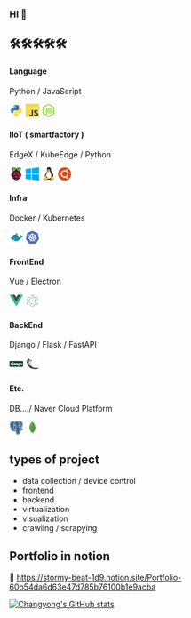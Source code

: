  
### Hi 👋

## 🛠🛠🛠🛠🛠
#### Language

Python / JavaScript

<div float="left">
<img src='.icons/python-original.svg' width="25"> 
<img src='.icons/javascript-original.svg' width="25"> 
<img src='.icons/nodejs-original.svg' width="25"> 
</div>

#### IIoT ( smartfactory )

EdgeX / KubeEdge / Python

<div float="left">
<img src='.icons/raspberrypi-original.svg' width="25"> 
<img src='.icons/windows8-original.svg' width="25"> 
<img src='.icons/linux-original.svg' width="25"> 
<img src='.icons/ubuntu-plain.svg' width="25"> 
</div>

#### Infra

Docker / Kubernetes

<div float="left">
<img src='.icons/docker-original.svg' width="25"> 
<img src='.icons/kubernetes-plain.svg' width="25">
</div>

#### FrontEnd

Vue / Electron

<div float="left">
<img src='.icons/vuejs-original.svg' width="25"> 
<img src='.icons/electron-original.svg' width="25"> 
</div>

#### BackEnd

Django / Flask / FastAPI

<div float="left">
<img src='.icons/django-original.svg' width="25"> 
<img src='.icons/flask-original.svg' width="25"> 
</div>

#### Etc.

DB... / Naver Cloud Platform 

<div float="left">
<img src='.icons/postgresql-original.svg' width="25"> 
<img src='.icons/mongodb-original.svg' width="25"> 
</div>

<!-- <img src='.icons/sqlalchemy-original.svg' width="50">  -->
## types of project
  + data collection / device control
  + frontend
  + backend
  + virtualization
  + visualization
  + crawling / scrapying

## Portfolio in notion
📌 https://stormy-beat-1d9.notion.site/Portfolio-60b54da6d63e47d785b76100b1e9acba

<!--
**e7217/e7217** is a ✨ _special_ ✨ repository because its `README.md` (this file) appears on your GitHub profile.

Here are some ideas to get you started:

- 🔭 I’m currently working on ...
- 🌱 I’m currently learning ...
- 👯 I’m looking to collaborate on ...
- 🤔 I’m looking for help with ...
- 💬 Ask me about ...
- 📫 How to reach me: ...
- 😄 Pronouns: ...
- ⚡ Fun fact: ...
-->

[![Changyong's GitHub stats](https://github-readme-stats.vercel.app/api?username=e7217&show_icons=true&include_all_commits=false)](https://github.com/e7217/)
